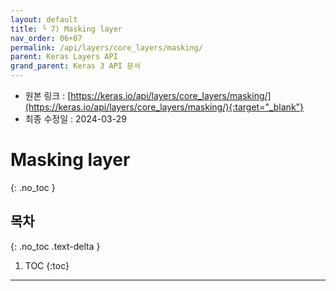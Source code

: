 ```yaml
---
layout: default
title: └ 7) Masking layer
nav_order: 06+07
permalink: /api/layers/core_layers/masking/
parent: Keras Layers API
grand_parent: Keras 3 API 문서
---
```


* 원본 링크 : [https://keras.io/api/layers/core_layers/masking/](https://keras.io/api/layers/core_layers/masking/){:target="_blank"}
* 최종 수정일 : 2024-03-29

# Masking layer
{: .no_toc }

## 목차
{: .no_toc .text-delta }

1. TOC
{:toc}

---
